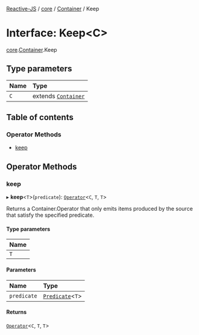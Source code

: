 [Reactive-JS](../README.md) / [core](../modules/core.md) / [Container](../modules/core.Container.md) / Keep

# Interface: Keep<C\>

[core](../modules/core.md).[Container](../modules/core.Container.md).Keep

## Type parameters

| Name | Type |
| :------ | :------ |
| `C` | extends [`Container`](core.Container-1.md) |

## Table of contents

### Operator Methods

- [keep](core.Container.Keep.md#keep)

## Operator Methods

### keep

▸ **keep**<`T`\>(`predicate`): [`Operator`](../modules/core.Container.md#operator)<`C`, `T`, `T`\>

Returns a Container.Operator that only emits items produced by the
source that satisfy the specified predicate.

#### Type parameters

| Name |
| :------ |
| `T` |

#### Parameters

| Name | Type |
| :------ | :------ |
| `predicate` | [`Predicate`](../modules/functions.md#predicate)<`T`\> |

#### Returns

[`Operator`](../modules/core.Container.md#operator)<`C`, `T`, `T`\>
